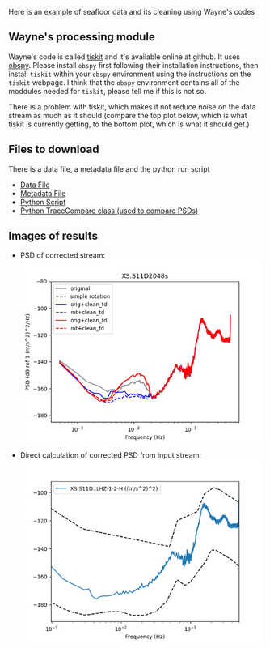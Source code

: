 Here is an example of seafloor data and its cleaning using Wayne's codes

## Wayne's processing module
Wayne's code is called [tiskit](https://github.com/WayneCrawford/tiskit) and it's available online at github.  It uses [obspy](https://github.com/obspy/obspy/wiki/).  Please install `obspy` first following their installation instructions, then install `tiskit` within your `obspy` environment using the instructions on the `tiskit` webpage. I think that the `obspy` environment contains all of the moddules needed for `tiskit`, please tell me if this is not so.

There is a problem with tiskit, which makes it not reduce noise on the data stream as much as it should  (compare the top plot below, which is what tiskit is currently getting, to the bottom plot, which is what it should get.)

## Files to download

There is a data file, a metadata file and the python run script

- [Data File](Files/XS.S11D.LH.2016.12.11.mseed)
- [Metadata File](Files/stations_PILAB_S_decimated.xml)
- [Python Script](Files/run_data_cleaner.py)
- [Python TraceCompare class (used to compare PSDs)](Files/trace_compare.py)

## Images of results

- PSD of corrected stream: ![corrected stream's PSD](Images/XS.S11D_2048s_streamPSD.png)


- Direct calculation of corrected PSD from input stream: ![direct calculation of corrected PSD](Images/XS.S11D_2048s_directPSD.png)
